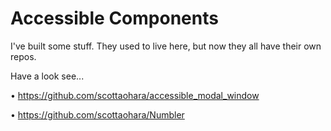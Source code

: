 Accessible Components
================

I've built some stuff. They used to live here, but now they all have their own repos.

Have a look see...

• https://github.com/scottaohara/accessible_modal_window

• https://github.com/scottaohara/Numbler
